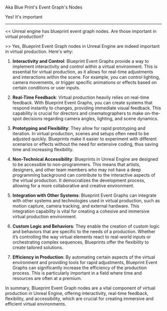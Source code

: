 Aka Blue Print's Event Graph's Nodes

Yes! It's important

---

<< Unreal engine has blueprint event graph nodes. Are those important in virtual production?

\>>
Yes, Blueprint Event Graph nodes in Unreal Engine are indeed important in virtual production. Here's why:

1. **Interactivity and Control**: Blueprint Event Graphs provide a way to implement interactivity and control within a virtual environment. This is essential for virtual production, as it allows for real-time adjustments and interactions within the scene. For example, you can control lighting, camera movements, or trigger specific animations or effects based on certain conditions or user inputs.

2. **Real-Time Feedback**: Virtual production heavily relies on real-time feedback. With Blueprint Event Graphs, you can create systems that respond instantly to changes, providing immediate visual feedback. This capability is crucial for directors and cinematographers to make on-the-spot decisions regarding camera angles, lighting, and scene dynamics.

3. **Prototyping and Flexibility**: They allow for rapid prototyping and iteration. In virtual production, scenes and setups often need to be adjusted quickly. Blueprints make it easier to experiment with different scenarios or effects without the need for extensive coding, thus saving time and increasing flexibility.

4. **Non-Technical Accessibility**: Blueprints in Unreal Engine are designed to be accessible to non-programmers. This means that artists, designers, and other team members who may not have a deep programming background can contribute to the interactive aspects of the virtual production. It democratizes the development process, allowing for a more collaborative and creative environment.

5. **Integration with Other Systems**: Blueprint Event Graphs can integrate with other systems and technologies used in virtual production, such as motion capture, camera tracking, and external hardware. This integration capability is vital for creating a cohesive and immersive virtual production environment.

6. **Custom Logic and Behaviors**: They enable the creation of custom logic and behaviors that are specific to the needs of a production. Whether it’s controlling the way virtual elements react to real-world inputs or orchestrating complex sequences, Blueprints offer the flexibility to create tailored solutions.

7. **Efficiency in Production**: By automating certain aspects of the virtual environment and providing tools for rapid adjustments, Blueprint Event Graphs can significantly increase the efficiency of the production process. This is particularly important in a field where time and resources are often at a premium.

In summary, Blueprint Event Graph nodes are a vital component of virtual production in Unreal Engine, offering interactivity, real-time feedback, flexibility, and accessibility, which are crucial for creating immersive and efficient virtual environments.